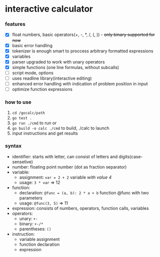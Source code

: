 # interactive calculator

### features
* [x] float numbers, basic operators(+, -, *, /, (, )) - ~~only binary supported for now~~
* [x] basic error handling
* [x] tokenizer is enough smart to proccess arbitrary formatted expressions
* [x] variables
* [x] parser upgraded to work with unary operators
* [x] simple functions (one line formulas, without subcalls)
* [ ] script mode, options
* [ ] uses readline library(interactive editing)
* [ ] enhanced error handling with indication of problem position in input
* [ ] optimize function expressions

### how to use
1. `cd /gocalc/path`
2. `go test .`
3. `go run ./cmd` to run
or
4. `go build -o calc ./cmd` to build, ./calc to launch
5. input instructions and get results

### syntax
* identifier: starts with letter, can consist of letters and digits(case-sensetive)
* number: floating point number (dot as fraction separator)
* variable:
  * assignment: `var = 2 + 2` variable <var> with value 4
  * usage: `3 * var` => 12
* function:
  * declaration: `@func = (a, b): 2 * a + b` function @func with two parameters
  * usage: `@func(3, 5)` => 11
* expression: consists of numbers, operators, function calls, variables
* operators:
  * unary: `+-`
  * binary: `+-/*`
  * parentheses: `()`
* instruction:
  * variable assignment
  * function declaration
  * expression


